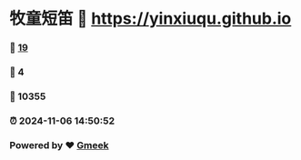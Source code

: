 # 牧童短笛 :link: https://yinxiuqu.github.io 
### :page_facing_up: [19](https://yinxiuqu.github.io/tag.html) 
### :speech_balloon: 4 
### :hibiscus: 10355 
### :alarm_clock: 2024-11-06 14:50:52 
### Powered by :heart: [Gmeek](https://github.com/Meekdai/Gmeek)
